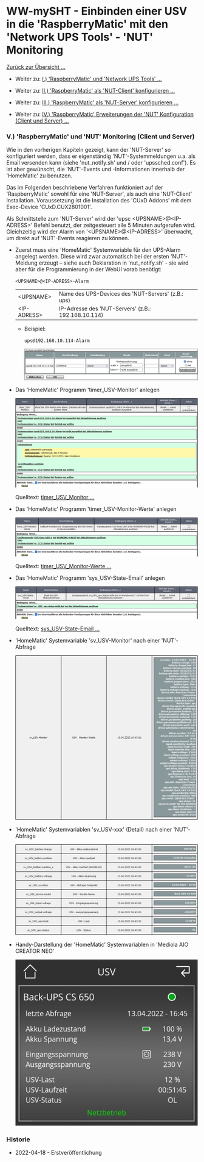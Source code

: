 # WW-mySHT - Einbinden einer USV in die 'RaspberryMatic' mit den 'Network UPS Tools' - 'NUT' Monitoring

[Zurück zur Übersicht ... ](../README.md)

- Weiter zu: [I.) 'RaspberryMatic' und 'Network UPS Tools' ...](./README.md)

- Weiter zu: [II.) 'RaspberryMatic' als 'NUT-Client' konfigurieren ...](./RM-NUT_Client.md)

- Weiter zu: [III.) 'RaspberryMatic' als 'NUT-Server' konfigurieren ...](./RM-NUT_Server.md)

- Weiter zu: [IV.) 'RaspberryMatic' Erweiterungen der 'NUT' Konfiguration (Client und Server) ...](./RM-NUT_Xtend.md)

### V.) 'RaspberryMatic' und 'NUT' Monitoring (Client und Server)

Wie in den vorherigen Kapiteln gezeigt, kann der 'NUT-Server' so konfiguriert werden, dass er eigenständig 'NUT'-Systemmeldungen u.a. als Email versenden kann (siehe 'nut_notify.sh' und / oder 'upssched.conf'). Es ist aber gewünscht, die 'NUT'-Events und -Informationen innerhalb der 'HomeMatic' zu benutzen.

Das im Folgenden beschriebene Verfahren funktioniert auf der 'RaspberryMatic' sowohl für eine 'NUT-Server', als auch eine 'NUT-Client' Installation. Voraussetzung ist die Installation des 'CUxD Addons' mit dem Exec-Device 'CUxD.CUX2801001'.

Als Schnittstelle zum 'NUT-Server' wird der 'upsc \<UPSNAME\>@\<IP-ADRESS\>' Befehl benutzt, der zeitgesteuert alle 5 Minuten aufgerufen wird. Gleichzeitig wird der Alarm von '\<UPSNAME\>@\<IP-ADRESS\>' überwacht, um direkt auf 'NUT'-Events reagieren zu können.

- Zuerst muss eine 'HomeMatic' Systemvariable für den UPS-Alarm angelegt werden. Diese wird zwar automatisch bei der ersten 'NUT'-Meldung erzeugt – siehe auch Deklaration in 'nut_notify.sh' - sie wird aber für die Programmierung in der WebUI vorab benötigt:

  ```
  <UPSNAME>@<IP-ADRESS>-Alarm
  ```
  |||
  | --- | --- |
  | \<UPSNAME\> |	Name des UPS-Devices des 'NUT-Servers' (z.B.: ups) |
  | \<IP-ADRESS\> | IP-Adresse des 'NUT-Servers' (z.B.: 192.168.10.114) |

  - Beispiel:
    ```
    ups@192.168.10.114-Alarm
    ```

    ![WW-mySHT - HomeMatic](./img/nut_hm_sysvar_alarm.jpg)

- Das 'HomeMatic' Programm 'timer_USV-Monitor' anlegen

  ![WW-mySHT - HomeMatic](./img/nut_hm_prog_timer_usv_monitor.jpg)

  Quelltext: [timer_USV_Monitor ...](./bin/RM_NUT_HM/timer_USV-Monitor.txt)

- Das 'HomeMatic' Programm 'timer_USV-Monitor-Werte' anlegen

  ![WW-mySHT - HomeMatic](./img/nut_hm_prog_timer_usv_monitor_werte.jpg)

  Quelltext: [timer_USV_Monitor-Werte ...](./bin/RM_NUT_HM/timer_USV-Monitor-Werte.txt)

- Das 'HomeMatic' Programm 'sys_USV-State-Email' anlegen

  ![WW-mySHT - HomeMatic](./img/nut_hm_prog_sys_usv_state_email.jpg)

  Quelltext: [sys_USV-State-Email ...](./bin/RM_NUT_HM/sys_USV-State-Email.txt)

- 'HomeMatic' Systemvariable 'sv_USV-Monitor' nach einer 'NUT'-Abfrage

  ![WW-mySHT - HomeMatic](./img/nut_hm_sysvar_upsc.jpg)

- 'HomeMatic' Systemvariablen 'sv_USV-xxx' (Detail) nach einer 'NUT'-Abfrage

  ![WW-mySHT - HomeMatic](./img/nut_hm_sysvar_upsc_detail.jpg)

- Handy-Darstellung der 'HomeMatic' Systemvariablen in 'Mediola AIO CREATOR NEO'

  ![WW-mySHT - HomeMatic](./img/nut_hm_sysvar_upsc_detail_mediola.jpg)


### Historie
- 2022-04-18 - Erstveröffentlichung
